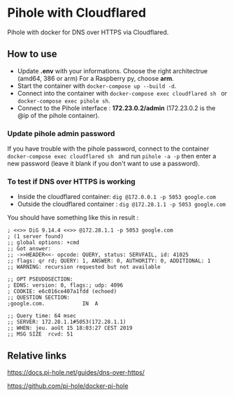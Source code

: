 # Pihole with Cloudflared  
Pihole with docker for DNS over HTTPS via Cloudflared.  

## How to use  
- Update **.env** with your informations. Choose the right architectrue (amd64, 386 or arm) For a Raspberry py, choose **arm**.  
- Start the container with ```docker-compose up --build -d```.  
- Connect into the container with ```docker-compose exec cloudflared sh ``` or ```docker-compose exec pihole sh```.  
- Connect to the Pihole interface : **172.23.0.2/admin** (172.23.0.2 is the @ip of the pihole container).  

### Update pihole admin password  
If you have trouble with the pihole password, connect to the container ```docker-compose exec cloudflared sh ``` and run ```pihole -a -p``` then enter a new password (leave it blank if you don't want to use a password).  

### To test if DNS over HTTPS is working
- Inside the cloudflared container: ```dig @172.0.0.1 -p 5053 google.com```  
- Outside the cloudflared container : ```dig @172.28.1.1 -p 5053 google.com```  

You should have something like this in result :
```
; <<>> DiG 9.14.4 <<>> @172.28.1.1 -p 5053 google.com
; (1 server found)
;; global options: +cmd
;; Got answer:
;; ->>HEADER<<- opcode: QUERY, status: SERVFAIL, id: 41025
;; flags: qr rd; QUERY: 1, ANSWER: 0, AUTHORITY: 0, ADDITIONAL: 1
;; WARNING: recursion requested but not available

;; OPT PSEUDOSECTION:
; EDNS: version: 0, flags:; udp: 4096
; COOKIE: e6c016ce407a1fdd (echoed)
;; QUESTION SECTION:
;google.com.			IN	A

;; Query time: 64 msec
;; SERVER: 172.28.1.1#5053(172.28.1.1)
;; WHEN: jeu. août 15 18:03:27 CEST 2019
;; MSG SIZE  rcvd: 51
```

## Relative links  
https://docs.pi-hole.net/guides/dns-over-https/

https://github.com/pi-hole/docker-pi-hole